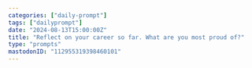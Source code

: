 ```yaml
---
categories: ["daily-prompt"]
tags: ["dailyprompt"]
date: "2024-08-13T15:00:00Z"
title: "Reflect on your career so far. What are you most proud of?"
type: "prompts"
mastodonID: "112955319398460101"
---
```

